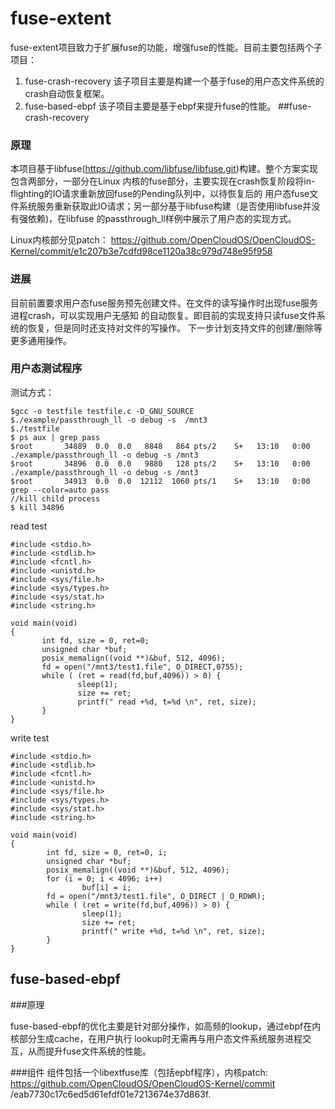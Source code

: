 # fuse-extent

fuse-extent项目致力于扩展fuse的功能，增强fuse的性能。目前主要包括两个子项目：
1. fuse-crash-recovery
 该子项目主要是构建一个基于fuse的用户态文件系统的crash自动恢复框架。
2. fuse-based-ebpf
 该子项目主要是基于ebpf来提升fuse的性能。
##fuse-crash-recovery

### 原理

本项目基于libfuse(https://github.com/libfuse/libfuse.git)构建。整个方案实现包含两部分，一部分在Linux
内核的fuse部分，主要实现在crash恢复阶段将in-flighting的IO请求重新放回fuse的Pending队列中，以待恢复后的
用户态fuse文件系统服务重新获取此IO请求；另一部分基于libfuse构建（是否使用libfuse并没有强依赖)，在libfuse
的passthrough_ll样例中展示了用户态的实现方式。

Linux内核部分见patch：
https://github.com/OpenCloudOS/OpenCloudOS-Kernel/commit/e1c207b3e7cdfd98ce1120a38c979d748e95f958

### 进展

目前前置要求用户态fuse服务预先创建文件。在文件的读写操作时出现fuse服务进程crash，可以实现用户无感知
的自动恢复。即目前的实现支持只读fuse文件系统的恢复，但是同时还支持对文件的写操作。
下一步计划支持文件的创建/删除等更多通用操作。

### 用户态测试程序

测试方式：
```
$gcc -o testfile testfile.c -D_GNU_SOURCE
$./example/passthrough_ll -o debug -s  /mnt3
$./testfile
$ ps aux | grep pass
$root       34889  0.0  0.0   8848   864 pts/2    S+   13:10   0:00 ./example/passthrough_ll -o debug -s /mnt3
$root       34896  0.0  0.0   9880   128 pts/2    S+   13:10   0:00 ./example/passthrough_ll -o debug -s /mnt3
$root       34913  0.0  0.0  12112  1060 pts/1    S+   13:10   0:00 grep --color=auto pass
//kill child process
$ kill 34896
```
read test
```
#include <stdio.h>
#include <stdlib.h>
#include <fcntl.h>
#include <unistd.h>
#include <sys/file.h>
#include <sys/types.h>
#include <sys/stat.h> 
#include <string.h>

void main(void)
{
       int fd, size = 0, ret=0;
       unsigned char *buf;
       posix_memalign((void **)&buf, 512, 4096);
       fd = open("/mnt3/test1.file", O_DIRECT,0755);
       while ( (ret = read(fd,buf,4096)) > 0) {
               sleep(1);
               size += ret;
               printf(" read +%d, t=%d \n", ret, size);
       }
}
```
write test
```
#include <stdio.h>
#include <stdlib.h>
#include <fcntl.h>
#include <unistd.h>
#include <sys/file.h>
#include <sys/types.h>
#include <sys/stat.h>
#include <string.h>

void main(void)
{
        int fd, size = 0, ret=0, i;
        unsigned char *buf;
        posix_memalign((void **)&buf, 512, 4096);
        for (i = 0; i < 4096; i++)
                buf[i] = i;
        fd = open("/mnt3/test1.file", O_DIRECT | O_RDWR);
        while ( (ret = write(fd,buf,4096)) > 0) {
                sleep(1);
                size += ret;
                printf(" write +%d, t=%d \n", ret, size);
        }
}
```
## fuse-based-ebpf

###原理

fuse-based-ebpf的优化主要是针对部分操作，如高频的lookup，通过ebpf在内核部分生成cache，在用户执行
lookup时无需再与用户态文件系统服务进程交互，从而提升fuse文件系统的性能。

###组件
组件包括一个libextfuse库（包括epbf程序），内核patch: https://github.com/OpenCloudOS/OpenCloudOS-Kernel/commit
/eab7730c17c6ed5d61efdf01e7213674e37d863f.

